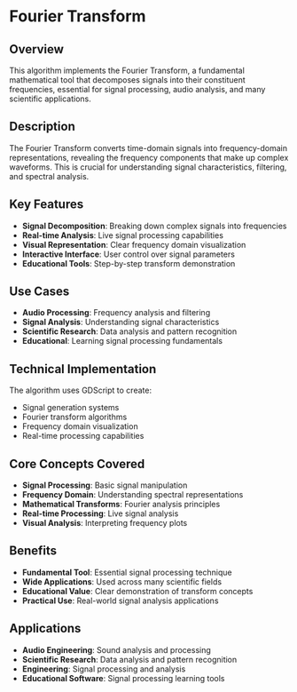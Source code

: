 # Fourier Transform

## Overview
This algorithm implements the Fourier Transform, a fundamental mathematical tool that decomposes signals into their constituent frequencies, essential for signal processing, audio analysis, and many scientific applications.

## Description
The Fourier Transform converts time-domain signals into frequency-domain representations, revealing the frequency components that make up complex waveforms. This is crucial for understanding signal characteristics, filtering, and spectral analysis.

## Key Features
- **Signal Decomposition**: Breaking down complex signals into frequencies
- **Real-time Analysis**: Live signal processing capabilities
- **Visual Representation**: Clear frequency domain visualization
- **Interactive Interface**: User control over signal parameters
- **Educational Tools**: Step-by-step transform demonstration

## Use Cases
- **Audio Processing**: Frequency analysis and filtering
- **Signal Analysis**: Understanding signal characteristics
- **Scientific Research**: Data analysis and pattern recognition
- **Educational**: Learning signal processing fundamentals

## Technical Implementation
The algorithm uses GDScript to create:
- Signal generation systems
- Fourier transform algorithms
- Frequency domain visualization
- Real-time processing capabilities

## Core Concepts Covered
- **Signal Processing**: Basic signal manipulation
- **Frequency Domain**: Understanding spectral representations
- **Mathematical Transforms**: Fourier analysis principles
- **Real-time Processing**: Live signal analysis
- **Visual Analysis**: Interpreting frequency plots

## Benefits
- **Fundamental Tool**: Essential signal processing technique
- **Wide Applications**: Used across many scientific fields
- **Educational Value**: Clear demonstration of transform concepts
- **Practical Use**: Real-world signal analysis applications

## Applications
- **Audio Engineering**: Sound analysis and processing
- **Scientific Research**: Data analysis and pattern recognition
- **Engineering**: Signal processing and analysis
- **Educational Software**: Signal processing learning tools
